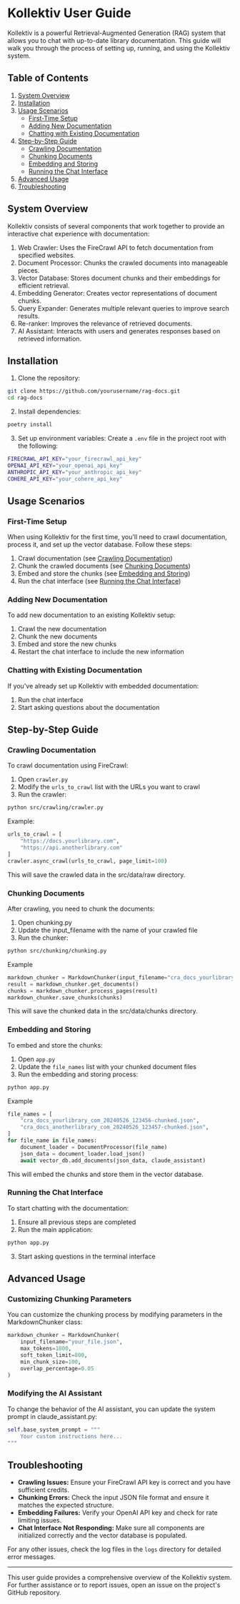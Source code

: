 # Kollektiv User Guide

Kollektiv is a powerful Retrieval-Augmented Generation (RAG) system that allows you to chat with up-to-date library
documentation. This guide will walk you through the process of setting up, running, and using the Kollektiv system.

## Table of Contents

1. [System Overview](#system-overview)
2. [Installation](#installation)
3. [Usage Scenarios](#usage-scenarios)
   - [First-Time Setup](#first-time-setup)
   - [Adding New Documentation](#adding-new-documentation)
   - [Chatting with Existing Documentation](#chatting-with-existing-documentation)
4. [Step-by-Step Guide](#step-by-step-guide)
   - [Crawling Documentation](#crawling-documentation)
   - [Chunking Documents](#chunking-documents)
   - [Embedding and Storing](#embedding-and-storing)
   - [Running the Chat Interface](#running-the-chat-interface)
5. [Advanced Usage](#advanced-usage)
6. [Troubleshooting](#troubleshooting)

## System Overview

Kollektiv consists of several components that work together to provide an interactive chat experience with
documentation:

1. Web Crawler: Uses the FireCrawl API to fetch documentation from specified websites.
2. Document Processor: Chunks the crawled documents into manageable pieces.
3. Vector Database: Stores document chunks and their embeddings for efficient retrieval.
4. Embedding Generator: Creates vector representations of document chunks.
5. Query Expander: Generates multiple relevant queries to improve search results.
6. Re-ranker: Improves the relevance of retrieved documents.
7. AI Assistant: Interacts with users and generates responses based on retrieved information.

## Installation

1. Clone the repository:
```bash
git clone https://github.com/yourusername/rag-docs.git
cd rag-docs
```
2. Install dependencies:
```bash
poetry install
```
3. Set up environment variables:
Create a `.env` file in the project root with the following:
```bash
FIRECRAWL_API_KEY="your_firecrawl_api_key"
OPENAI_API_KEY="your_openai_api_key"
ANTHROPIC_API_KEY="your_anthropic_api_key"
COHERE_API_KEY="your_cohere_api_key"
```

## Usage Scenarios

### First-Time Setup

When using Kollektiv for the first time, you'll need to crawl documentation, process it, and set up the vector
database. Follow these steps:

1. Crawl documentation (see [Crawling Documentation](#crawling-documentation))
2. Chunk the crawled documents (see [Chunking Documents](#chunking-documents))
3. Embed and store the chunks (see [Embedding and Storing](#embedding-and-storing))
4. Run the chat interface (see [Running the Chat Interface](#running-the-chat-interface))

### Adding New Documentation

To add new documentation to an existing Kollektiv setup:

1. Crawl the new documentation
2. Chunk the new documents
3. Embed and store the new chunks
4. Restart the chat interface to include the new information

### Chatting with Existing Documentation

If you've already set up Kollektiv with embedded documentation:

1. Run the chat interface
2. Start asking questions about the documentation

## Step-by-Step Guide

### Crawling Documentation

To crawl documentation using FireCrawl:

1. Open `crawler.py`
2. Modify the `urls_to_crawl` list with the URLs you want to crawl
3. Run the crawler:
```bash
python src/crawling/crawler.py
```

Example:

```python
urls_to_crawl = [
    "https://docs.yourlibrary.com",
    "https://api.anotherlibrary.com"
]
crawler.async_crawl(urls_to_crawl, page_limit=100)
```
This will save the crawled data in the src/data/raw directory.

### Chunking Documents

After crawling, you need to chunk the documents:

1. Open chunking.py
2. Update the input_filename with the name of your crawled file
3. Run the chunker:
```bash
python src/chunking/chunking.py
```
Example

```python
markdown_chunker = MarkdownChunker(input_filename="cra_docs_yourlibrary_com_20240526_123456.json")
result = markdown_chunker.get_documents()
chunks = markdown_chunker.process_pages(result)
markdown_chunker.save_chunks(chunks)
```

This will save the chunked data in the src/data/chunks directory.

### Embedding and Storing

To embed and store the chunks:

1. Open `app.py`
2. Update the `file_names` list with your chunked document files
3. Run the embedding and storing process:
```bash
python app.py
```
Example
```python
file_names = [
    "cra_docs_yourlibrary_com_20240526_123456-chunked.json",
    "cra_docs_anotherlibrary_com_20240526_123457-chunked.json",
]
for file_name in file_names:
    document_loader = DocumentProcessor(file_name)
    json_data = document_loader.load_json()
    await vector_db.add_documents(json_data, claude_assistant)
```
This will embed the chunks and store them in the vector database.

### Running the Chat Interface
To start chatting with the documentation:

1. Ensure all previous steps are completed
2. Run the main application:
```bash
python app.py
```
3. Start asking questions in the terminal interface

## Advanced Usage
### Customizing Chunking Parameters
You can customize the chunking process by modifying parameters in the MarkdownChunker class:
```python
markdown_chunker = MarkdownChunker(
    input_filename="your_file.json",
    max_tokens=1000,
    soft_token_limit=800,
    min_chunk_size=100,
    overlap_percentage=0.05
)
```
### Modifying the AI Assistant
To change the behavior of the AI assistant, you can update the system prompt in claude_assistant.py:
```python
self.base_system_prompt = """
    Your custom instructions here...
"""
```
## Troubleshooting

- **Crawling Issues:** Ensure your FireCrawl API key is correct and you have sufficient credits.
- **Chunking Errors:** Check the input JSON file format and ensure it matches the expected structure.
- **Embedding Failures:** Verify your OpenAI API key and check for rate limiting issues.
- **Chat Interface Not Responding:** Make sure all components are initialized correctly and the vector database is
  populated.

For any other issues, check the log files in the `logs` directory for detailed error messages.
***
This user guide provides a comprehensive overview of the Kollektiv system. For further assistance or to report issues,
open an issue on the project's GitHub repository.
